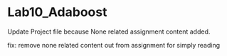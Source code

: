 # Lab10_Adaboost

Update Project file because None related assignment content added.

fix: remove none related content out from assignment for simply reading
